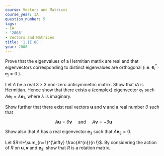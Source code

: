 ```yaml
---
course: Vectors and Matrices
course_year: IA
question_number: 5
tags:
- IA
- '2008'
- Vectors and Matrices
title: '1.II.8C '
year: 2008
---
```



Prove that the eigenvalues of a Hermitian matrix are real and that eigenvectors corresponding to distinct eigenvalues are orthogonal (i.e. $\mathbf{e}_{i}^{*} \cdot \mathbf{e}_{j}=0$ ).

Let $A$ be a real $3 \times 3$ non-zero antisymmetric matrix. Show that $i A$ is Hermitian. Hence show that there exists a (complex) eigenvector $\mathbf{e}_{1}$ such $A \mathbf{e}_{1}=\lambda \mathbf{e}_{1}$, where $\lambda$ is imaginary.

Show further that there exist real vectors $\mathbf{u}$ and $\mathbf{v}$ and a real number $\theta$ such that

$$A \mathbf{u}=\theta \mathbf{v} \quad \text { and } \quad A \mathbf{v}=-\theta \mathbf{u}$$

Show also that $A$ has a real eigenvector $\mathbf{e}_{3}$ such that $A \mathbf{e}_{3}=0$.

Let $R=I+\sum_{n=1}^{\infty} \frac{A^{n}}{n !}$. By considering the action of $R$ on $\mathbf{u}, \mathbf{v}$ and $\mathbf{e}_{3}$, show that $R$ is a rotation matrix.